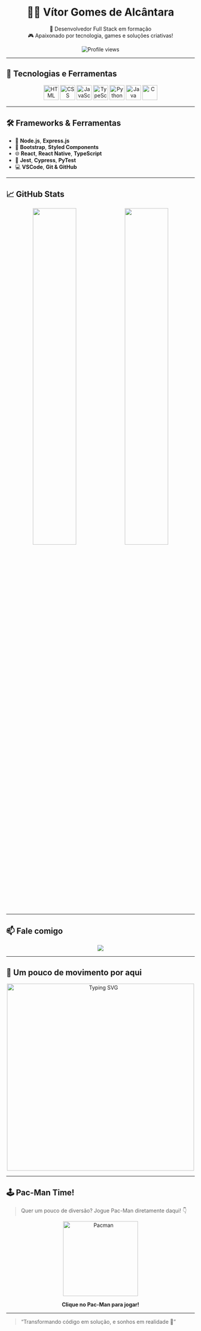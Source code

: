 <h1 align="center">👨‍💻 Vítor Gomes de Alcântara</h1>

<p align="center">
  🚀 Desenvolvedor Full Stack em formação <br>
  🎮 Apaixonado por tecnologia, games e soluções criativas!
</p>

<p align="center">
  <img src="https://komarev.com/ghpvc/?username=vitorBud&style=flat-square&color=blue" alt="Profile views" />
</p>

---

## 🧰 Tecnologias e Ferramentas

<p align="center">
  <img src="https://cdn.jsdelivr.net/gh/devicons/devicon/icons/html5/html5-original.svg" title="HTML5" alt="HTML" width="40" />
  <img src="https://cdn.jsdelivr.net/gh/devicons/devicon/icons/css3/css3-original.svg" title="CSS3" alt="CSS" width="40" />
  <img src="https://cdn.jsdelivr.net/gh/devicons/devicon/icons/javascript/javascript-original.svg" title="JavaScript" alt="JavaScript" width="40" />
  <img src="https://cdn.jsdelivr.net/gh/devicons/devicon/icons/typescript/typescript-original.svg" title="TypeScript" alt="TypeScript" width="40" />
  <img src="https://cdn.jsdelivr.net/gh/devicons/devicon/icons/python/python-original.svg" title="Python" alt="Python" width="40" />
  <img src="https://cdn.jsdelivr.net/gh/devicons/devicon/icons/java/java-original.svg" title="Java" alt="Java" width="40" />
  <img src="https://cdn.jsdelivr.net/gh/devicons/devicon/icons/c/c-original.svg" title="C" alt="C" width="40" />
</p>

---

## 🛠️ Frameworks & Ferramentas

- 🔧 **Node.js**, **Express.js**
- 💅 **Bootstrap**, **Styled Components**
- 🌐 **React**, **React Native**, **TypeScript**
- 🧪 **Jest**, **Cypress**, **PyTest**
- 💻 **VSCode**, **Git & GitHub**

---

## 📈 GitHub Stats

<p align="center">
  <img src="https://github-readme-stats.vercel.app/api?username=vitorBud&show_icons=true&theme=radical" width="48%" />
  <img src="https://github-readme-stats.vercel.app/api/top-langs/?username=vitorBud&layout=compact&theme=radical" width="48%" />
</p>

---

## 📫 Fale comigo

<p align="center">
  <a href="mailto:vitor.probem@gmail.com">
    <img src="https://img.shields.io/badge/-vitor.probem@gmail.com-D14836?style=for-the-badge&logo=gmail&logoColor=white" />
  </a>
</p>

---

## 🧠 Um pouco de movimento por aqui

<p align="center">
  <img src="https://readme-typing-svg.demolab.com?font=Fira+Code&pause=1000&color=22D3EE&center=true&vCenter=true&width=500&lines=Desenvolvedor+Full+Stack+em+Formação;Apaixonado+por+Tecnologia+e+Games;Criando+Soluções+Inteligentes" 
       alt="Typing SVG" width="500" />
</p>

---

## 🕹️ Pac-Man Time!

> Quer um pouco de diversão? Jogue Pac-Man diretamente daqui! 👇

<p align="center">
  <a href="https://www.google.com/search?q=pacman" target="_blank">
    <img src="https://user-images.githubusercontent.com/741969/176937196-59578d1d-0079-4df9-9a2f-6ad6c1f6d6c0.gif" alt="Pacman" width="200" />
  </a>
</p>

<p align="center"><strong>Clique no Pac-Man para jogar!</strong></p>

---

> “Transformando código em solução, e sonhos em realidade 🚀”
